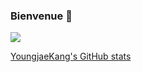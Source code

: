 ### Bienvenue 🤗

<a href="https://toypanda.tistory.com/" target="_blank"><img src="https://img.shields.io/badge/Blog-grey?style=for-the-badge&logo=tistory"/></a>

[YoungjaeKang's GitHub stats](https://github-readme-stats.vercel.app/api?username=YoungjaeKang&show_icons=true&theme=radical)

<!--
**YoungjaeKang/YoungjaeKang** is a ✨ _special_ ✨ repository because its `README.md` (this file) appears on your GitHub profile.

Here are some ideas to get you started:

- 🔭 I’m currently working on ...
- 🌱 I’m currently learning ...
- 👯 I’m looking to collaborate on ...
- 🤔 I’m looking for help with ...
- 💬 Ask me about ...
- 📫 How to reach me: ...
- 😄 Pronouns: ...
- ⚡ Fun fact: ...
-->

